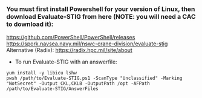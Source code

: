 ### You must first install Powershell for your version of Linux, then download Evaluate-STIG from here (NOTE: you will need a CAC to download it):
https://github.com/PowerShell/PowerShell/releases \
https://spork.navsea.navy.mil/nswc-crane-division/evaluate-stig \
Alternative (Radix): https://radix.hpc.mil/site/about
* To run Evaluate-STIG with an answerfile:
```
yum install -y libicu lshw
pwsh /path/to/Evaluate-STIG.ps1 -ScanType "Unclassified" -Marking "NotSecret" -Output CKL,CKLB -OutputPath /opt -AFPath /path/to/Evaluate-STIG/AnswerFiles
```
